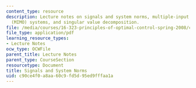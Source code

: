 ```yaml
---
content_type: resource
description: Lecture notes on signals and system norms, multiple-input multiple-output
  (MIMO) systems, and singular value decomposition.
file: /media/courses/16-323-principles-of-optimal-control-spring-2008/c90ce4f0a8aa60c9fd5d95ed9fffaa1a_lec15.pdf
file_type: application/pdf
learning_resource_types:
- Lecture Notes
ocw_type: OCWFile
parent_title: Lecture Notes
parent_type: CourseSection
resourcetype: Document
title: Signals and System Norms
uid: c90ce4f0-a8aa-60c9-fd5d-95ed9fffaa1a
---
```

